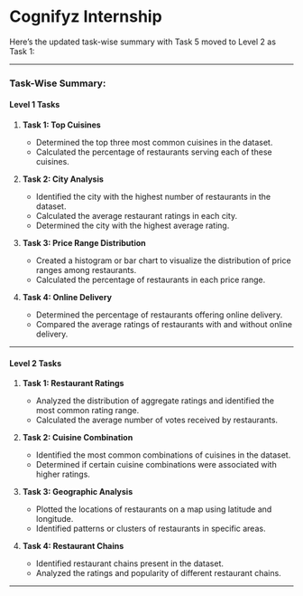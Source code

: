 # Cognifyz Internship
Here’s the updated task-wise summary with Task 5 moved to Level 2 as Task 1:

---

### Task-Wise Summary:

#### **Level 1 Tasks**

1. **Task 1: Top Cuisines**  
   - Determined the top three most common cuisines in the dataset.  
   - Calculated the percentage of restaurants serving each of these cuisines.  

2. **Task 2: City Analysis**  
   - Identified the city with the highest number of restaurants in the dataset.  
   - Calculated the average restaurant ratings in each city.  
   - Determined the city with the highest average rating.  

3. **Task 3: Price Range Distribution**  
   - Created a histogram or bar chart to visualize the distribution of price ranges among restaurants.  
   - Calculated the percentage of restaurants in each price range.  

4. **Task 4: Online Delivery**  
   - Determined the percentage of restaurants offering online delivery.  
   - Compared the average ratings of restaurants with and without online delivery.  

---

#### **Level 2 Tasks**

1. **Task 1: Restaurant Ratings**  
   - Analyzed the distribution of aggregate ratings and identified the most common rating range.  
   - Calculated the average number of votes received by restaurants.  

2. **Task 2: Cuisine Combination**  
   - Identified the most common combinations of cuisines in the dataset.  
   - Determined if certain cuisine combinations were associated with higher ratings.  

3. **Task 3: Geographic Analysis**  
   - Plotted the locations of restaurants on a map using latitude and longitude.  
   - Identified patterns or clusters of restaurants in specific areas.  

4. **Task 4: Restaurant Chains**  
   - Identified restaurant chains present in the dataset.  
   - Analyzed the ratings and popularity of different restaurant chains.  

---

